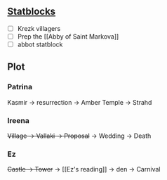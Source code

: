 
## [Statblocks](https://www.monstershuffler.com/monsters/editor.php) 

- [ ] Krezk villagers
- [ ] Prep the [[Abby of Saint Markova]]
- [ ] abbot statblock

## Plot

### Patrina

Kasmir -> resurrection -> Amber Temple -> Strahd

### Ireena

~~Village -> Vallaki -> Proposal~~ -> Wedding -> Death

### Ez

~~Castle -> Tower~~ -> [[Ez's reading]] -> den -> Carnival


